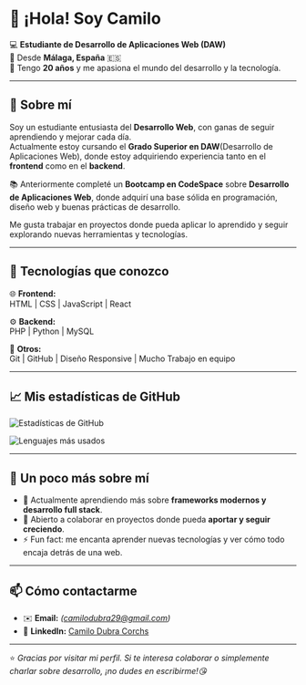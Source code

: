 # 👋 ¡Hola! Soy Camilo

💻 **Estudiante de Desarrollo de Aplicaciones Web (DAW)**  
📍 Desde **Málaga, España** 🇪🇸  
🎂 Tengo **20 años** y me apasiona el mundo del desarrollo y la tecnología.

---

## 🚀 Sobre mí

Soy un estudiante entusiasta del **Desarrollo Web**, con ganas de seguir aprendiendo y mejorar cada día.  
Actualmente estoy cursando el **Grado Superior en DAW**(Desarrollo de Aplicaciones Web), donde estoy adquiriendo experiencia tanto en el **frontend** como en el **backend**.

📚 Anteriormente completé un **Bootcamp en CodeSpace** sobre **Desarrollo de Aplicaciones Web**, donde adquirí una base sólida en programación, diseño web y buenas prácticas de desarrollo.

Me gusta trabajar en proyectos donde pueda aplicar lo aprendido y seguir explorando nuevas herramientas y tecnologías.

---

## 🧠 Tecnologías que conozco

🌐 **Frontend:**  
HTML | CSS | JavaScript | React  

⚙️ **Backend:**  
PHP | Python | MySQL  

🧩 **Otros:**  
Git | GitHub | Diseño Responsive | Mucho Trabajo en equipo  

---

## 📈 Mis estadísticas de GitHub

![Estadísticas de GitHub](https://github-readme-stats.vercel.app/api?username=camiliillo18&show_icons=true&theme=radical)

![Lenguajes más usados](https://github-readme-stats.vercel.app/api/top-langs/?username=camiliillo18&layout=compact&theme=radical)

---

## 💬 Un poco más sobre mí

- 🌱 Actualmente aprendiendo más sobre **frameworks modernos y desarrollo full stack**.  
- 🤝 Abierto a colaborar en proyectos donde pueda **aportar y seguir creciendo**.  
- ⚡ Fun fact: me encanta aprender nuevas tecnologías y ver cómo todo encaja detrás de una web.

---

## 📫 Cómo contactarme

- ✉️ **Email:** *(camilodubra29@gmail.com)*  
- 💼 **LinkedIn:** [Camilo Dubra Corchs](https://www.linkedin.com/in/camilo-dubra-corchs)  

---

⭐️ *Gracias por visitar mi perfil. Si te interesa colaborar o simplemente charlar sobre desarrollo, ¡no dudes en escribirme!😘*
